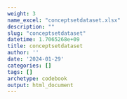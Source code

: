 ```yaml
---
weight: 3
name_excel: "conceptsetdataset.xlsx"
description: ""
slug: "conceptsetdataset"
datetime: 1.7065268e+09
title: conceptsetdataset
author: ''
date: '2024-01-29'
categories: []
tags: []
archetype: codebook
output: html_document
---
```


<div class="tabcontent"></div>
